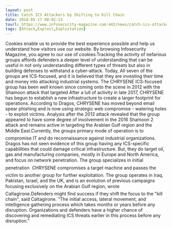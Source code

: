 ```yaml
---
layout: post
title: Catch ICS Attackers by Shifting to Kill Chain
date: 2018-05-17 00:02:13
tourl: https://www.infosecurity-magazine.com:443/news/catch-ics-attackers-by-shifting-to/
tags: [Attack,Exploit,Exploitation]
---
```

Cookies enable us to provide the best experience possible and help us understand how visitors use our website. By browsing Infosecurity Magazine, you agree to our use of cookies.Tracking the activity of nefarious groups affords defenders a deeper level of understanding that can be useful in not only understanding different types of threats but also in building defenses to withstand a cyber-attack. Today, All seven of the groups are ICS-focused, and it is believed that they are investing their time and money into attacking industrial systems. The CHRYSENE ICS-focused group has been well known since coming onto the scene in 2012 with the Shamoon attack that targeted After a lull of activity in late 2017, CHRYSENE has begun to establish a new infrastructure to create a larger footprint for operations. According to Dragos, CHRYSENE has moved beyond email spear phishing and is now using strategic web compromise - watering holes - to exploit victims. Analysis after the 2012 attack revealed that the group appeared to have some degree of involvement in the 2016 Shamoon 2 attack and remains active in targeting the Arabian Gulf region and the Middle East.Currently, the groups primary mode of operation is to compromise IT and do reconnaissance against industrial organizations. Dragos has not seen evidence of this group having any ICS-specific capabilities that could damage critical infrastructure. But, they do target oil, gas and manufacturing companies, mostly in Europe and North America, and focus on network penetration. The group specializes in initial penetration  CHRYSENE compromises a target machine and passes the victim to another group for further exploitation. The group operates in Iraq, Pakistan, Israel, and the UK, and is an evolution of previous campaigns focusing exclusively on the Arabian Gulf region, wrote Caltagirone.Defenders might find success if they shift the focus to the "kill chain", said Caltagirone. "The initial access, lateral movement, and intelligence gathering process which takes months or years before any disruption. Organizations and defenders have a higher chance of discovering and remediating ICS threats earlier in this process before any disruption."